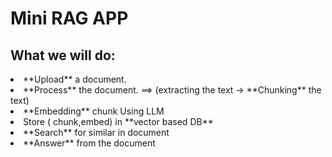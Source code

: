 # Mini RAG APP

## What we will do:

<li>**Upload** a document. </li>
<li>**Process** the document. ==> (extracting the text -> **Chunking** the text) </li>
<li>**Embedding** chunk Using LLM </li>
<li> Store ( chunk,embed) in **vector based DB**</li>
<li>**Search** for similar in document</li>
<li>**Answer** from the document</li>
